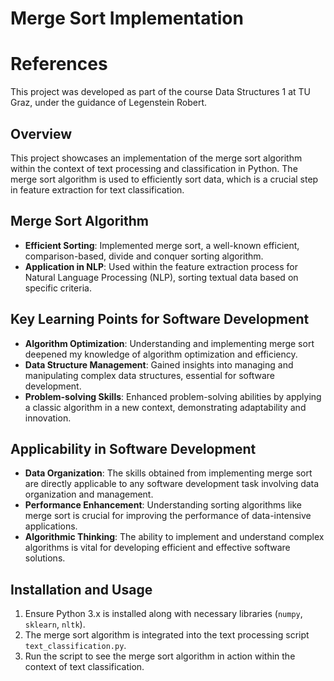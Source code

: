 # Merge Sort Implementation

# References
This project was developed as part of the course Data Structures 1 at TU Graz, under the guidance of Legenstein Robert.

## Overview
This project showcases an implementation of the merge sort algorithm within the context of text processing and classification in Python. The merge sort algorithm is used to efficiently sort data, which is a crucial step in feature extraction for text classification.

## Merge Sort Algorithm
- **Efficient Sorting**: Implemented merge sort, a well-known efficient, comparison-based, divide and conquer sorting algorithm.
- **Application in NLP**: Used within the feature extraction process for Natural Language Processing (NLP), sorting textual data based on specific criteria.

## Key Learning Points for Software Development
- **Algorithm Optimization**: Understanding and implementing merge sort deepened my knowledge of algorithm optimization and efficiency.
- **Data Structure Management**: Gained insights into managing and manipulating complex data structures, essential for software development.
- **Problem-solving Skills**: Enhanced problem-solving abilities by applying a classic algorithm in a new context, demonstrating adaptability and innovation.

## Applicability in Software Development
- **Data Organization**: The skills obtained from implementing merge sort are directly applicable to any software development task involving data organization and management.
- **Performance Enhancement**: Understanding sorting algorithms like merge sort is crucial for improving the performance of data-intensive applications.
- **Algorithmic Thinking**: The ability to implement and understand complex algorithms is vital for developing efficient and effective software solutions.

## Installation and Usage
1. Ensure Python 3.x is installed along with necessary libraries (`numpy`, `sklearn`, `nltk`).
2. The merge sort algorithm is integrated into the text processing script `text_classification.py`.
3. Run the script to see the merge sort algorithm in action within the context of text classification.
